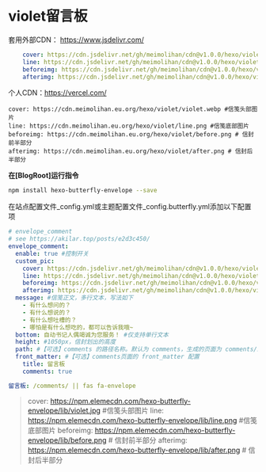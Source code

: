 # violet留言板

套用外部CDN： https://www.jsdelivr.com/

```yaml
    cover: https://cdn.jsdelivr.net/gh/meimolihan/cdn@v1.0.0/hexo/violet/violet.webp #信笺头部图片
    line: https://cdn.jsdelivr.net/gh/meimolihan/cdn@v1.0.0/hexo/violet/line.png #信笺底部图片
    beforeimg: https://cdn.jsdelivr.net/gh/meimolihan/cdn@v1.0.0/hexo/violet/before.png # 信封前半部分
    afterimg: https://cdn.jsdelivr.net/gh/meimolihan/cdn@v1.0.0/hexo/violet/after.png # 信封后半部分
```

个人CDN：https://vercel.com/

    cover: https://cdn.meimolihan.eu.org/hexo/violet/violet.webp #信笺头部图片
    line: https://cdn.meimolihan.eu.org/hexo/violet/line.png #信笺底部图片
    beforeimg: https://cdn.meimolihan.eu.org/hexo/violet/before.png # 信封前半部分
    afterimg: https://cdn.meimolihan.eu.org/hexo/violet/after.png # 信封后半部分

**在[BlogRoot]运行指令**

```bash
npm install hexo-butterfly-envelope --save
```

在站点配置文件_config.yml或主题配置文件_config.butterfly.yml添加以下配置项

```yaml
# envelope_comment
# see https://akilar.top/posts/e2d3c450/
envelope_comment:
  enable: true #控制开关
  custom_pic:      
    cover: https://cdn.jsdelivr.net/gh/meimolihan/cdn@v1.0.0/hexo/violet/violet.webp #信笺头部图片
    line: https://cdn.jsdelivr.net/gh/meimolihan/cdn@v1.0.0/hexo/violet/line.png #信笺底部图片
    beforeimg: https://cdn.jsdelivr.net/gh/meimolihan/cdn@v1.0.0/hexo/violet/before.png # 信封前半部分
    afterimg: https://cdn.jsdelivr.net/gh/meimolihan/cdn@v1.0.0/hexo/violet/after.png # 信封后半部分
  message: #信笺正文，多行文本，写法如下
    - 有什么想问的？
    - 有什么想说的？
    - 有什么想吐槽的？
    - 哪怕是有什么想吃的，都可以告诉我哦~
  bottom: 自动书记人偶竭诚为您服务！ #仅支持单行文本
  height: #1050px，信封划出的高度
  path: #【可选】comments 的路径名称。默认为 comments，生成的页面为 comments/index.html
  front_matter: #【可选】comments页面的 front_matter 配置
    title: 留言板
    comments: true
```

```yaml
留言板: /comments/ || fas fa-envelope
```

>    cover: https://npm.elemecdn.com/hexo-butterfly-envelope/lib/violet.jpg #信笺头部图片
>    line: https://npm.elemecdn.com/hexo-butterfly-envelope/lib/line.png #信笺底部图片
>    beforeimg: https://npm.elemecdn.com/hexo-butterfly-envelope/lib/before.png # 信封前半部分
>    afterimg: https://npm.elemecdn.com/hexo-butterfly-envelope/lib/after.png # 信封后半部分